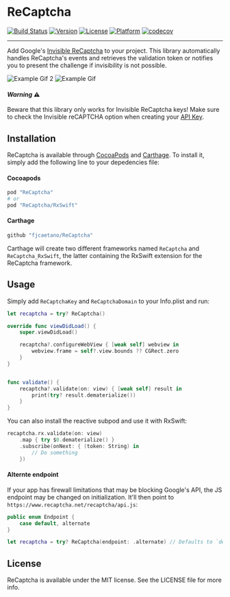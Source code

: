 # ReCaptcha

[![Build Status](https://travis-ci.org/fjcaetano/ReCaptcha.svg?branch=master)](https://travis-ci.org/fjcaetano/ReCaptcha)
[![Version](https://img.shields.io/cocoapods/v/ReCaptcha.svg?style=flat)](http://cocoapods.org/pods/ReCaptcha)
[![License](https://img.shields.io/cocoapods/l/ReCaptcha.svg?style=flat)](http://cocoapods.org/pods/ReCaptcha)
[![Platform](https://img.shields.io/cocoapods/p/ReCaptcha.svg?style=flat)](http://cocoapods.org/pods/ReCaptcha)
[![codecov](https://codecov.io/gh/fjcaetano/ReCaptcha/branch/master/graph/badge.svg)](https://codecov.io/gh/fjcaetano/ReCaptcha)

-----

Add Google's [Invisible ReCaptcha](https://developers.google.com/recaptcha/docs/invisible) to your project. This library
automatically handles ReCaptcha's events and retrieves the validation token or notifies you to present the challenge if
invisibility is not possible.

![Example Gif 2](https://raw.githubusercontent.com/fjcaetano/ReCaptcha/master/example2.gif)  ![Example Gif](https://raw.githubusercontent.com/fjcaetano/ReCaptcha/master/example.gif)

#### _Warning_ ⚠️

Beware that this library only works for Invisible ReCaptcha keys! Make sure to check the Invisible reCAPTCHA option
when creating your [API Key](https://www.google.com/recaptcha/admin).

## Installation

ReCaptcha is available through [CocoaPods](http://cocoapods.org) and [Carthage](https://github.com/Carthage/Carthage).
To install it, simply add the following line to your depedencies file:

#### Cocoapods
``` ruby
pod "ReCaptcha"
# or
pod "ReCaptcha/RxSwift"
```

#### Carthage
``` ruby
github "fjcaetano/ReCaptcha"
```

Carthage will create two different frameworks named `ReCaptcha` and `ReCaptcha_RxSwift`, the latter containing the RxSwift
extension for the ReCaptcha framework.

## Usage

Simply add `ReCaptchaKey` and `ReCaptchaDomain` to your Info.plist and run:

``` swift
let recaptcha = try? ReCaptcha()

override func viewDidLoad() {
    super.viewDidLoad()

    recaptcha?.configureWebView { [weak self] webview in
        webview.frame = self?.view.bounds ?? CGRect.zero
    }
}


func validate() {
    recaptcha?.validate(on: view) { [weak self] result in
        print(try? result.dematerialize())
    }
}
```

You can also install the reactive subpod and use it with RxSwift:

``` swift
recaptcha.rx.validate(on: view)
    .map { try $0.dematerialize() }
    .subscribe(onNext: { (token: String) in
        // Do something
    })
```

#### Alternte endpoint

If your app has firewall limitations that may be blocking Google's API, the JS endpoint may be changed on initialization.
It'll then point to `https://www.recaptcha.net/recaptcha/api.js`:

``` swift
public enum Endpoint {
    case default, alternate
}

let recaptcha = try? ReCaptcha(endpoint: .alternate) // Defaults to `default` when unset
```

## License

ReCaptcha is available under the MIT license. See the LICENSE file for more info.
